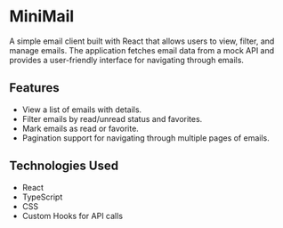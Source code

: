 # MiniMail

A simple email client built with React that allows users to view, filter, and manage emails. The application fetches email data from a mock API and provides a user-friendly interface for navigating through emails.

## Features

- View a list of emails with details.
- Filter emails by read/unread status and favorites.
- Mark emails as read or favorite.
- Pagination support for navigating through multiple pages of emails.

## Technologies Used

- React
- TypeScript
- CSS
- Custom Hooks for API calls



